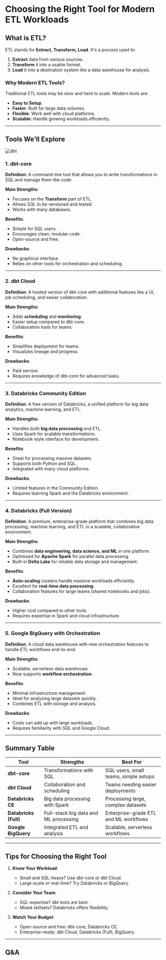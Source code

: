 # Choosing the Right Tool for Modern ETL Workloads

## What is ETL?
ETL stands for **Extract, Transform, Load**. It's a process used to:
1. **Extract** data from various sources.
2. **Transform** it into a usable format.
3. **Load** it into a destination system like a data warehouse for analysis.

### Why Modern ETL Tools?
Traditional ETL tools may be slow and hard to scale. Modern tools are:
- **Easy to Setup**.
- **Faster**: Built for large data volumes.
- **Flexible**: Work well with cloud platforms.
- **Scalable**: Handle growing workloads efficiently.

---

## Tools We’ll Explore
![dbt](https://th.bing.com/th/id/OIP.jScsbKXrTkATsAsms9CLlQHaFj?rs=1&pid=ImgDetMain)
### 1. **dbt-core**
**Definition**: A command-line tool that allows you to write transformations in SQL and manage them like code.

**Main Strengths**:
- Focuses on the **Transform** part of ETL.
- Allows SQL to be versioned and tested.
- Works with many databases.

**Benefits**:
- Simple for SQL users.
- Encourages clean, modular code.
- Open-source and free.

**Drawbacks**:
- No graphical interface.
- Relies on other tools for orchestration and scheduling.

---

### 2. **dbt Cloud**
**Definition**: A hosted version of dbt-core with additional features like a UI, job scheduling, and easier collaboration.

**Main Strengths**:
- Adds **scheduling** and **monitoring**.
- Easier setup compared to dbt-core.
- Collaboration tools for teams.

**Benefits**:
- Simplifies deployment for teams.
- Visualizes lineage and progress.

**Drawbacks**:
- Paid service.
- Requires knowledge of dbt-core for advanced tasks.

---

### 3. **Databricks Community Edition**
**Definition**: A free version of Databricks, a unified platform for big data analytics, machine learning, and ETL.

**Main Strengths**:
- Handles both **big data processing** and ETL.
- Uses Spark for scalable transformations.
- Notebook-style interface for development.

**Benefits**:
- Great for processing massive datasets.
- Supports both Python and SQL.
- Integrated with many cloud platforms.

**Drawbacks**:
- Limited features in the Community Edition.
- Requires learning Spark and the Databricks environment.

---

### 4. **Databricks (Full Version)**
**Definition**: A premium, enterprise-grade platform that combines big data processing, machine learning, and ETL in a scalable, collaborative environment.

**Main Strengths**:
- Combines **data engineering, data science, and ML** in one platform.
- Optimized for **Apache Spark** for parallel data processing.
- Built-in **Delta Lake** for reliable data storage and management.

**Benefits**:
- **Auto-scaling** clusters handle massive workloads efficiently.
- Excellent for **real-time data processing**.
- Collaboration features for large teams (shared notebooks and jobs).

**Drawbacks**:
- Higher cost compared to other tools.
- Requires expertise in Spark and cloud infrastructure.

---

### 5. **Google BigQuery with Orchestration**
**Definition**: A cloud data warehouse with new orchestration features to handle ETL workflows end-to-end.

**Main Strengths**:
- Scalable, serverless data warehouse.
- Now supports **workflow orchestration**.

**Benefits**:
- Minimal infrastructure management.
- Ideal for analyzing large datasets quickly.
- Combines ETL with storage and analysis.

**Drawbacks**:
- Costs can add up with large workloads.
- Requires familiarity with SQL and Google Cloud.

---

## Summary Table

| Tool                 | Strengths                              | Best For                              |
|----------------------|-----------------------------------------|---------------------------------------|
| **dbt-core**         | Transformations with SQL               | SQL users, small teams, simple setups |
| **dbt Cloud**        | Collaboration and scheduling           | Teams needing easier deployments      |
| **Databricks CE**    | Big data processing with Spark         | Processing large, complex datasets    |
| **Databricks (Full)**| Full-stack big data and ML processing  | Enterprise-grade ETL and ML workflows |
| **Google BigQuery**  | Integrated ETL and analysis            | Scalable, serverless workflows        |

---

## Tips for Choosing the Right Tool
1. **Know Your Workload**:
   - Small and SQL-heavy? Use dbt-core or dbt Cloud.
   - Large-scale or real-time? Try Databricks or BigQuery.

2. **Consider Your Team**:
   - SQL expertise? dbt tools are best.
   - Mixed skillsets? Databricks offers flexibility.

3. **Watch Your Budget**:
   - Open-source and free: dbt-core, Databricks CE.
   - Enterprise-ready: dbt Cloud, Databricks (Full), BigQuery.

---

## Q&A
